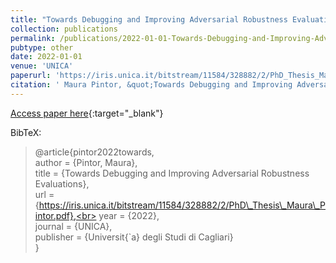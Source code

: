 ```yaml
---
title: "Towards Debugging and Improving Adversarial Robustness Evaluations"
collection: publications
permalink: /publications/2022-01-01-Towards-Debugging-and-Improving-Adversarial-Robustness-Evaluations
pubtype: other
date: 2022-01-01
venue: 'UNICA'
paperurl: 'https://iris.unica.it/bitstream/11584/328882/2/PhD_Thesis_Maura_Pintor.pdf'
citation: ' Maura Pintor, &quot;Towards Debugging and Improving Adversarial Robustness Evaluations.&quot; UNICA, 2022.'
---
```

[Access paper here](https://iris.unica.it/bitstream/11584/328882/2/PhD_Thesis_Maura_Pintor.pdf){:target="_blank"}

BibTeX: 
>@article{pintor2022towards,<br>    author = {Pintor, Maura},<br>    title = {Towards Debugging and Improving Adversarial Robustness Evaluations},<br>    url = {https://iris.unica.it/bitstream/11584/328882/2/PhD\_Thesis\_Maura\_Pintor.pdf},<br>    year = {2022},<br>    journal = {UNICA},<br>    publisher = {Universit{\`a} degli Studi di Cagliari}<br>}<br>